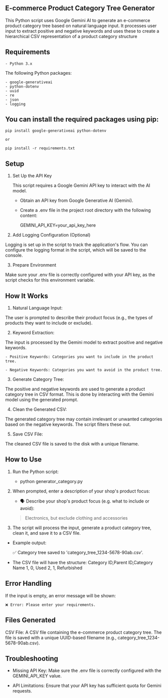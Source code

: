 ## E-commerce Product Category Tree Generator



This Python script uses Google Gemini AI to generate an e-commerce product category tree based on natural language input. It processes user input to extract positive and negative keywords and uses these to create a hierarchical CSV representation of a product category structure


## Requirements
    
    - Python 3.x

The following Python packages:

    - google-generativeai
    - python-dotenv
    - uuid
    - re
    - json
    - logging

## You can install the required packages using pip:

    pip install google-generativeai python-dotenv 

    or 

    pip install -r requirements.txt


## Setup

1. Set Up the API Key

    This script requires a Google Gemini API key to interact with the AI model.

    - Obtain an API key from Google Generative AI (Gemini).

    - Create a .env file in the project root directory with the following content:
    
      GEMINI_API_KEY=your_api_key_here


2. Add Logging Configuration (Optional)

Logging is set up in the script to track the application's flow. You can configure the logging format in the script, which will be saved to the console.


3. Prepare Environment

Make sure your .env file is correctly configured with your API key, as the script checks for this environment variable.


## How It Works

1. Natural Language Input:

The user is prompted to describe their product focus (e.g., the types of products they want to include or exclude).

2. Keyword Extraction:

The input is processed by the Gemini model to extract positive and negative keywords.

    - Positive Keywords: Categories you want to include in the product tree.

    - Negative Keywords: Categories you want to avoid in the product tree.
    
3. Generate Category Tree:

The positive and negative keywords are used to generate a product category tree in CSV format. This is done by interacting with the Gemini model using the generated prompt.

4. Clean the Generated CSV:

The generated category tree may contain irrelevant or unwanted categories based on the negative keywords. The script filters these out.

5. Save CSV File:

The cleaned CSV file is saved to the disk with a unique filename.



## How to Use

1. Run the Python script:

    - python generator_category.py

2. When prompted, enter a description of your shop's product focus:

    -   🗣️ Describe your shop's product focus (e.g. what to include or avoid):
    > Electronics, but exclude clothing and accessories

3. The script will process the input, generate a product category tree, clean it, and save it to a CSV file.

- Example output:

    ✅ Category tree saved to 'category_tree_1234-5678-90ab.csv'.

- The CSV file will have the structure:
    Category ID,Parent ID,Category Name
    1,              0,      Used
    2,              1,      Refurbished

## Error Handling

If the input is empty, an error message will be shown:
    
    ❌ Error: Please enter your requirements.


## Files Generated

CSV File: A CSV file containing the e-commerce product category tree. The file is saved with a unique UUID-based filename (e.g., category_tree_1234-5678-90ab.csv).

## Troubleshooting

- Missing API Key: Make sure the .env file is correctly configured with the GEMINI_API_KEY value.

- API Limitations: Ensure that your API key has sufficient quota for Gemini requests.